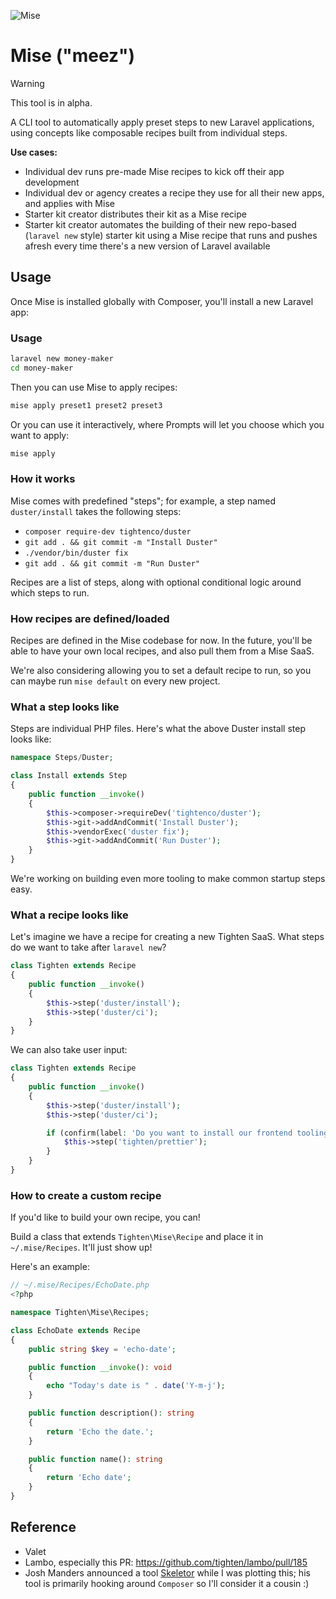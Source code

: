 ![Mise](mise-banner.png?version=1)

# Mise ("meez")

> [!WARNING]  
> This tool is in alpha.

A CLI tool to automatically apply preset steps to new Laravel applications, using concepts like composable recipes built
from individual steps.

**Use cases:**

- Individual dev runs pre-made Mise recipes to kick off their app development
- Individual dev or agency creates a recipe they use for all their new apps, and applies with Mise
- Starter kit creator distributes their kit as a Mise recipe
- Starter kit creator automates the building of their new repo-based (`laravel new` style) starter kit using a Mise
  recipe that runs and pushes afresh every time there's a new version of Laravel available

## Usage

Once Mise is installed globally with Composer, you'll install a new Laravel app:

### Usage

```bash
laravel new money-maker
cd money-maker
```

Then you can use Mise to apply recipes:

```bash
mise apply preset1 preset2 preset3
```

Or you can use it interactively, where Prompts will let you choose which you want to apply:

```bash
mise apply
```

### How it works

Mise comes with predefined "steps"; for example, a step named `duster/install` takes the following steps:

- `composer require-dev tightenco/duster`
- `git add . && git commit -m "Install Duster"`
- `./vendor/bin/duster fix`
- `git add . && git commit -m "Run Duster"`

Recipes are a list of steps, along with optional conditional logic around which steps to run.

### How recipes are defined/loaded

Recipes are defined in the Mise codebase for now. In the future, you'll be able to have your own local recipes, and also
pull them from a Mise SaaS.

We're also considering allowing you to set a default recipe to run, so you can maybe run `mise default` on every new
project.

### What a step looks like

Steps are individual PHP files. Here's what the above Duster install step looks like:

```php
namespace Steps/Duster;

class Install extends Step
{
    public function __invoke()
    {
        $this->composer->requireDev('tightenco/duster');
        $this->git->addAndCommit('Install Duster');
        $this->vendorExec('duster fix');
        $this->git->addAndCommit('Run Duster');
    }
}
```

We're working on building even more tooling to make common startup steps easy.

### What a recipe looks like

Let's imagine we have a recipe for creating a new Tighten SaaS. What steps do we want to take after `laravel new`?

```php
class Tighten extends Recipe
{
    public function __invoke()
    {
        $this->step('duster/install');
        $this->step('duster/ci');
    }
}
```

We can also take user input:

```php
class Tighten extends Recipe
{
    public function __invoke()
    {
        $this->step('duster/install');
        $this->step('duster/ci');

        if (confirm(label: 'Do you want to install our frontend tooling?')) {
            $this->step('tighten/prettier');
        }
    }
}
```

### How to create a custom recipe

If you'd like to build your own recipe, you can!

Build a class that extends `Tighten\Mise\Recipe` and place it in `~/.mise/Recipes`. It'll just show up!

Here's an example:

```php
// ~/.mise/Recipes/EchoDate.php
<?php

namespace Tighten\Mise\Recipes;

class EchoDate extends Recipe
{
    public string $key = 'echo-date';

    public function __invoke(): void
    {
        echo "Today's date is " . date('Y-m-j');
    }

    public function description(): string
    {
        return 'Echo the date.';
    }

    public function name(): string
    {
        return 'Echo date';
    }
}
```

## Reference

- Valet
- Lambo, especially this PR: https://github.com/tighten/lambo/pull/185
- Josh Manders announced a tool [Skeletor](https://github.com/aniftyco/skeletor) while I was plotting this; his tool is
  primarily hooking around `Composer` so I'll consider it a cousin :)
